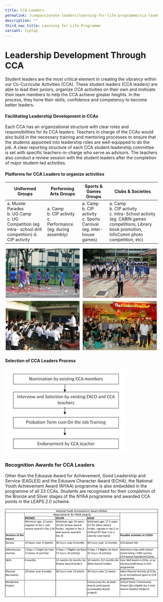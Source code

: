 ```yaml
---
title: CCA Leaders
permalink: /compassionate-leaders/learning-for-life-programme/cca-leaders/
description: ""
third_nav_title: Learning for Life Programme
variant: tiptap
---
```

# **Leadership Development Through CCA**

Student leaders are the most critical element in creating the vibrancy within our Co-Curricular Activities (CCA). These student leaders (CCA leaders) are able to lead their juniors, organize CCA activities on their own and motivate their team members to help the CCA achieve greater heights. In the process, they hone their skills, confidence and competency to become better leaders.&nbsp;&nbsp;  

#### Facilitating Leadership Development in CCAs

Each CCA has an organizational structure with clear roles and responsibilities for its CCA leaders. Teachers in charge of the CCAs would also build in the necessary training and mentoring processes to ensure that the students appointed into leadership roles are well-equipped to do the job. A clear reporting structure of each CCA student leadership committee is set with specific teachers-in-charge who serve as advisors. The teachers also conduct a review session with the student leaders after the completion of major student-led activities.

#### Platforms for CCA Leaders to organize activities

| Uniformed Groups 	| Performing Arts Groups 	| Sports &amp; Games Groups 	| Clubs &amp; Societies 	|
|---	|---	|---	|---	|
| a. Muster Parades <br>b. UG Camp <br>c. UG Competition (eg intra- school drill competition) d. CIP activity  	| a. Camp <br>b. CIP activity <br>c. Performance (eg. during assembly)  	| a. Camp <br>b. CIP activity <br>c. Sports Carnival (eg. inter- house games)  	| a. Camp <br>b. CIP activity <br>c. Intra-School activity (eg. CABIN games competitions, Library book promotion, InfoComm photo competition, etc) 	|

![](/images/Capture.jpg)

#### Selection of CCA Leaders Process

![](/images/CCA%20leadership%20structure.jpg)

### Recognition Awards for CCA Leaders

Other than the&nbsp;Edusave Award for Achievement, Good Leadership and Service (EAGLES) and the Edusave Character Award (ECHA), the National Youth Achievement Award (NYAA) programme is also embedded in the programme of all 23 CCAs. Students are recognised for their completion of the Bronze and Silver stages of the NYAA programme and awarded CCA points in the LEAPS 2.0 scheme.

![](/images/Recognition%20Awards%20for%20CCA%20Leaders.png)